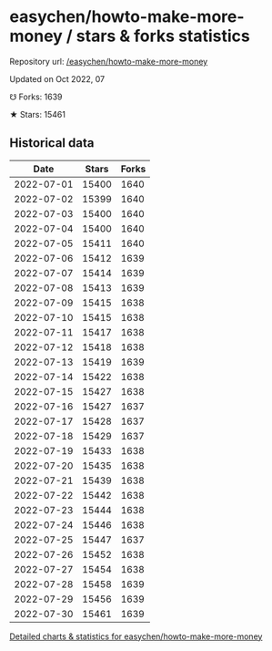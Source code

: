 # easychen/howto-make-more-money / stars & forks statistics

Repository url: [/easychen/howto-make-more-money](https://github.com/easychen/howto-make-more-money)

Updated on Oct 2022, 07

☋ Forks: 1639

★ Stars: 15461

## Historical data
| Date | Stars | Forks |
|------|-------|-------|
| 2022-07-01 | 15400 | 1640 | 
| 2022-07-02 | 15399 | 1640 | 
| 2022-07-03 | 15400 | 1640 | 
| 2022-07-04 | 15400 | 1640 | 
| 2022-07-05 | 15411 | 1640 | 
| 2022-07-06 | 15412 | 1639 | 
| 2022-07-07 | 15414 | 1639 | 
| 2022-07-08 | 15413 | 1639 | 
| 2022-07-09 | 15415 | 1638 | 
| 2022-07-10 | 15415 | 1638 | 
| 2022-07-11 | 15417 | 1638 | 
| 2022-07-12 | 15418 | 1638 | 
| 2022-07-13 | 15419 | 1639 | 
| 2022-07-14 | 15422 | 1638 | 
| 2022-07-15 | 15427 | 1638 | 
| 2022-07-16 | 15427 | 1637 | 
| 2022-07-17 | 15428 | 1637 | 
| 2022-07-18 | 15429 | 1637 | 
| 2022-07-19 | 15433 | 1638 | 
| 2022-07-20 | 15435 | 1638 | 
| 2022-07-21 | 15439 | 1638 | 
| 2022-07-22 | 15442 | 1638 | 
| 2022-07-23 | 15444 | 1638 | 
| 2022-07-24 | 15446 | 1638 | 
| 2022-07-25 | 15447 | 1637 | 
| 2022-07-26 | 15452 | 1638 | 
| 2022-07-27 | 15454 | 1638 | 
| 2022-07-28 | 15458 | 1639 | 
| 2022-07-29 | 15456 | 1639 | 
| 2022-07-30 | 15461 | 1639 | 


[Detailed charts & statistics for easychen/howto-make-more-money](https://reviewgithub.com/rep/easychen/howto-make-more-money)
